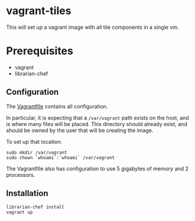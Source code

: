 # vagrant-tiles

This will set up a vagrant image with all tile components in a single vm.

# Prerequisites

* vagrant
* librarian-chef

## Configuration

The [Vagrantfile](Vagrantfile) contains all configuration.

In particular, it is expecting that a `/var/vagrant` path exists on the host, and is where many files will be placed. This directory should already exist, and should be owned by the user that will be creating the image.

To set up that location:

```
sudo mkdir /var/vagrant
sudo chown `whoami`:`whoami` /var/vagrant
```

The Vagrantfile also has configuration to use 5 gigabytes of memory and 2 processors.

## Installation

```
librarian-chef install
vagrant up
```
